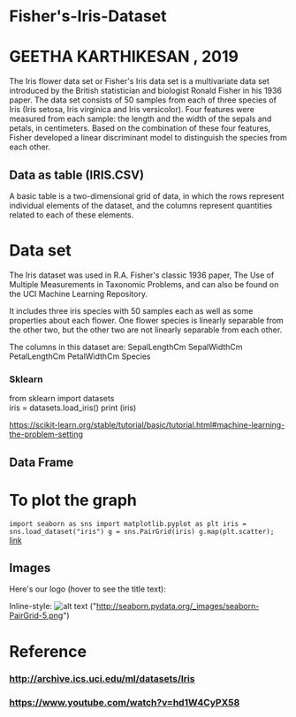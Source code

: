 # Fisher's-Iris-Dataset
# GEETHA KARTHIKESAN , 2019
The Iris flower data set or
Fisher's Iris data set is a multivariate data set 
introduced by the British statistician and biologist Ronald Fisher in his 1936 paper.
The data set consists of 50 samples from each of three species of Iris (Iris setosa, Iris virginica and Iris versicolor). Four features were measured from each sample: the length and the width of the sepals and petals, in centimeters.
Based on the combination of these four features, Fisher developed a linear discriminant model to distinguish the species from each other.

## Data as table   (IRIS.CSV) ##

   A basic table is a two-dimensional grid of data, 
in which the rows represent individual elements of the dataset, 
and the columns represent quantities related to each of these elements.


# Data set #
The Iris dataset was used in R.A. Fisher's classic 1936 paper, The Use of Multiple Measurements in Taxonomic Problems, and can also be found on the UCI Machine Learning Repository.

It includes three iris species with 50 samples each as well as some properties about each flower. One flower species is linearly separable from the other two, but the other two are not linearly separable from each other.

The columns in this dataset are:
SepalLengthCm
SepalWidthCm
PetalLengthCm
PetalWidthCm
Species

### Sklearn ###  

 from sklearn import datasets  
 iris = datasets.load_iris()
 print (iris)
    
https://scikit-learn.org/stable/tutorial/basic/tutorial.html#machine-learning-the-problem-setting

## Data Frame ## 


# To plot the graph 
`import seaborn as sns
import matplotlib.pyplot as plt
iris = sns.load_dataset("iris")
g = sns.PairGrid(iris)
g.map(plt.scatter);`
[ link](http://seaborn.pydata.org/tutorial/axis_grids.html?highlight=iris%20dataset)

## Images


Here's our logo (hover to see the title text):

Inline-style: 
![alt text]( "http://seaborn.pydata.org/_images/seaborn-PairGrid-1.png")
("http://seaborn.pydata.org/_images/seaborn-PairGrid-5.png")


# Reference 
### http://archive.ics.uci.edu/ml/datasets/Iris
### https://www.youtube.com/watch?v=hd1W4CyPX58

